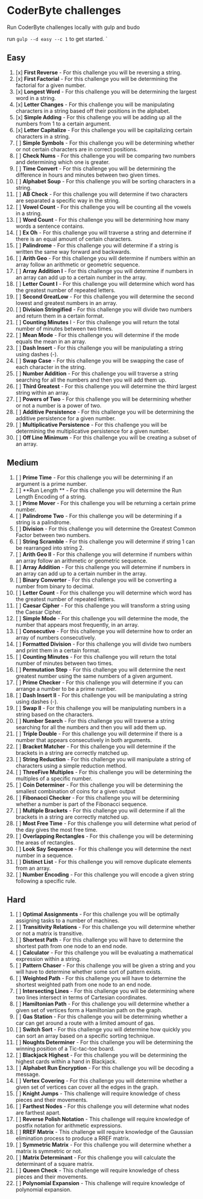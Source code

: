 # CoderByte challenges

Run CoderByte challenges locally with gulp and budo

run `gulp --d easy --c 1` to get started.
`


## Easy

1. [x] **First Reverse** - For this challenge you will be reversing a string.
2. [x] **First Factorial** - For this challenge you will be determining the factorial for a given number.
3. [x] **Longest Word** - For this challenge you will be determining the largest word in a string.
4. [x] **Letter Changes** - For this challenge you will be manipulating characters in a string based off their positions in the alphabet.
5. [x] **Simple Adding** - For this challenge you will be adding up all the numbers from 1 to a certain argument.
6. [x] **Letter Capitalize** - For this challenge you will be capitalizing certain characters in a string.
7. [ ] **Simple Symbols** - For this challenge you will be determining whether or not certain characters are in correct positions.
8. [ ] **Check Nums** - For this challenge you will be comparing two numbers and determining which one is greater.
9. [ ] **Time Convert** - For this challenge you will be determining the difference in hours and minutes between two given times.
10. [ ] **Alphabet Soup** - For this challenge you will be sorting characters in a string.
11. [ ] **AB Check** - For this challenge you will determine if two characters are separated a specific way in the string.
12. [ ] **Vowel Count** - For this challenge you will be counting all the vowels in a string.
13. [ ] **Word Count** - For this challenge you will be determining how many words a sentence contains.
14. [ ] **Ex Oh** - For this challenge you will traverse a string and determine if there is an equal amount of certain characters.
15. [ ] **Palindrome** - For this challenge you will determine if a string is written the same way forward and backwards.
16. [ ] **Arith Geo** - For this challenge you will determine if numbers within an array follow an arithmetic or geometric sequence.
17. [ ] **Array Addition I** - For this challenge you will determine if numbers in an array can add up to a certain number in the array.
18. [ ] **Letter Count I** - For this challenge you will determine which word has the greatest number of repeated letters.
19. [ ] **Second GreatLow** - For this challenge you will determine the second lowest and greatest numbers in an array.
20. [ ] **Division Stringified** - For this challenge you will divide two numbers and return them in a certain format.
21. [ ] **Counting Minutes** I - For this challenge you will return the total number of minutes between two times.
22. [ ] **Mean Mode** - For this challenge you will determine if the mode equals the mean in an array.
23. [ ] **Dash Insert** - For this challenge you will be manipulating a string using dashes (-).
24. [ ] **Swap Case** - For this challenge you will be swapping the case of each character in the string.
25. [ ] **Number Addition** - For this challenge you will traverse a string searching for all the numbers and then you will add them up.
26. [ ] **Third Greatest** - For this challenge you will determine the third largest string within an array.
27. [ ] **Powers of Two** - For this challenge you will be determining whether or not a number is a power of two.
28. [ ] **Additive Persistence** - For this challenge you will be determining the additive persistence for a given number.
29. [ ] **Multiplicative Persistence** - For this challenge you will be determining the multiplicative persistence for a given number.
30. [ ] **Off Line Minimum** - For this challenge you will be creating a subset of an array.


## Medium

1. [ ] **Prime Time** - For this challenge you will be determining if an argument is a prime number.
1. [ ] **Run Length ** - For this challenge you will determine the Run Length Encoding of a string.
1. [ ] **Prime Mover** - For this challenge you will be returning a certain prime number.
1. [ ] **Palindrome Two** - For this challenge you will be determining if a string is a palindrome.
1. [ ] **Division** - For this challenge you will determine the Greatest Common Factor between two numbers.
1. [ ] **String Scramble** - For this challenge you will determine if string 1 can be rearranged into string 2.
1. [ ] **Arith Geo II** - For this challenge you will determine if numbers within an array follow an arithmetic or geometric sequence.
1. [ ] **Array Addition** - For this challenge you will determine if numbers in an array can add up to a certain number in the array.
1. [ ] **Binary Converter** - For this challenge you will be converting a number from binary to decimal.
1. [ ] **Letter Count** - For this challenge you will determine which word has the greatest number of repeated letters.
1. [ ] **Caesar Cipher** - For this challenge you will transform a string using the Caesar Cipher.
1. [ ] **Simple Mode** - For this challenge you will determine the mode, the number that appears most frequently, in an array.
1. [ ] **Consecutive** - For this challenge you will determine how to order an array of numbers consecutively.
1. [ ] **Formatted Division** - For this challenge you will divide two numbers and print them in a certain format.
1. [ ] **Counting Minutes** - For this challenge you will return the total number of minutes between two times.
1. [ ] **Permutation Step** - For this challenge you will determine the next greatest number using the same numbers of a given argument.
1. [ ] **Prime Checker** - For this challenge you will determine if you can arrange a number to be a prime number.
1. [ ] **Dash Insert II** - For this challenge you will be manipulating a string using dashes (-).
1. [ ] **Swap II** - For this challenge you will be manipulating numbers in a string based on the characters.
1. [ ] **Number Search** - For this challenge you will traverse a string searching for all the numbers and then you will add them up.
1. [ ] **Triple Double** - For this challenge you will determine if there is a number that appears consecutively in both arguments.
1. [ ] **Bracket Matcher** - For this challenge you will determine if the brackets in a string are correctly matched up.
1. [ ] **String Reduction** - For this challenge you will manipulate a string of characters using a simple reduction method.
1. [ ] **ThreeFive Multiples** - For this challenge you will be determining the multiples of a specific number.
1. [ ] **Coin Determiner** - For this challenge you will be determining the smallest combination of coins for a given output
1. [ ] **Fibonacci Checker** - For this challenge you will be determining whether a number is part of the Fibonacci sequence.
1. [ ] **Multiple Brackets** - For this challenge you will determine if all the brackets in a string are correctly matched up.
1. [ ] **Most Free Time** - For this challenge you will determine what period of the day gives the most free time.
1. [ ] **Overlapping Rectangles** - For this challenge you will be determining the areas of rectangles.
1. [ ] **Look Say Sequence** - For this challenge you will determine the next number in a sequence.
1. [ ] **Distinct List** - For this challenge you will remove duplicate elements from an array.
1. [ ] **Number Encoding** - For this challenge you will encode a given string following a specific rule.



## Hard

1. [ ] **Optimal Assignments** - For this challenge you will be optimally assigning tasks to a number of machines.
1. [ ] **Transitivity Relations** - For this challenge you will determine whether or not a matrix is transitive.
1. [ ] **Shortest Path** - For this challenge you will have to determine the shortest path from one node to an end node.
1. [ ] **Calculator** - For this challenge you will be evaluating a mathematical expression within a string.
1. [ ] **Pattern Chaser** - For this challenge you will be given a string and you will have to determine whether some sort of pattern exists.
1. [ ] **Weighted Path** - For this challenge you will have to determine the shortest weighted path from one node to an end node.
1. [ ] **Intersecting Lines** - For this challenge you will be determining where two lines intersect in terms of Cartesian coordinates.
1. [ ] **Hamiltonian Path** - For this challenge you will determine whether a given set of vertices form a Hamiltonian path on the graph.
1. [ ] **Gas Station** - For this challenge you will be determining whether a car can get around a route with a limited amount of gas.
1. [ ] **Switch Sort** - For this challenge you will determine how quickly you can sort an array based on a specific sorting technique.
1. [ ] **Noughts Determiner** - For this challenge you will be determining the winning position of a Tic-tac-toe board.
1. [ ] **Blackjack Highest** - For this challenge you will be determining the highest cards within a hand in Blackjack.
1. [ ] **Alphabet Run Encryption** - For this challenge you will be decoding a message.
1. [ ] **Vertex Covering** - For this challenge you will determine whether a given set of vertices can cover all the edges in the graph.
1. [ ] **Knight Jumps** - This challenge will require knowledge of chess pieces and their movements.
1. [ ] **Farthest Nodes** - For this challenge you will determine what nodes are farthest apart.
1. [ ] **Reverse Polish Notation** - This challenge will require knowledge of postfix notation for arithmetic expressions.
1. [ ] **RREF Matrix** - This challenge will require knowledge of the Gaussian elimination process to produce a RREF matrix.
1. [ ] **Symmetric Matrix** - For this challenge you will determine whether a matrix is symmetric or not.
1. [ ] **Matrix Determinant** - For this challenge you will calculate the determinant of a square matrix.
1. [ ] **Queen Check** - This challenge will require knowledge of chess pieces and their movements.
1. [ ] **Polynomial Expansion** - This challenge will require knowledge of polynomial expansion.
